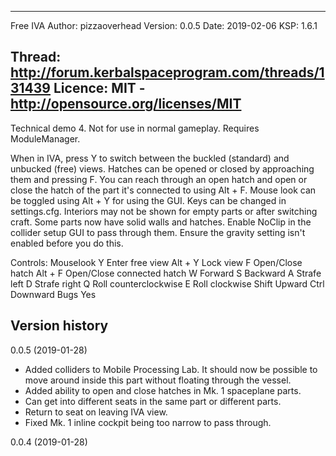 -------------------------------------------------------------
 Free IVA
 Author:    pizzaoverhead
 Version:   0.0.5
 Date:      2019-02-06
 KSP:       1.6.1

 Thread:    http://forum.kerbalspaceprogram.com/threads/131439
 Licence:   MIT - http://opensource.org/licenses/MIT
-------------------------------------------------------------

Technical demo 4. Not for use in normal gameplay. Requires ModuleManager.

When in IVA, press Y to switch between the buckled (standard) and unbucked (free) views. Hatches can be opened or closed by approaching them and pressing F. You can reach through an open hatch and open or close the hatch of the part it's connected to using Alt + F. Mouse look can be toggled using Alt + Y for using the GUI. Keys can be changed in settings.cfg. Interiors may not be shown for empty parts or after switching craft. Some parts now have solid walls and hatches. Enable NoClip in the collider setup GUI to pass through them. Ensure the gravity setting isn't enabled before you do this.

Controls:
Mouselook
Y	Enter free view
Alt + Y	Lock view
F	Open/Close hatch
Alt + F	Open/Close connected hatch
W	Forward
S	Backward
A	Strafe left
D	Strafe right
Q	Roll counterclockwise
E	Roll clockwise
Shift	Upward
Ctrl	Downward
Bugs	Yes


Version history
---------------
0.0.5 (2019-01-28)
- Added colliders to Mobile Processing Lab. It should now be possible to move around inside this part without floating through the vessel.
- Added ability to open and close hatches in Mk. 1 spaceplane parts.
- Can get into different seats in the same part or different parts.
- Return to seat on leaving IVA view.
- Fixed Mk. 1 inline cockpit being too narrow to pass through.

0.0.4 (2019-01-28)


